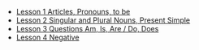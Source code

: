 
- [Lesson 1 Articles, Pronouns, to be](https://klimovaxenia.github.io/english/lessons-david#lesson-1-%E1%83%92%E1%83%90%E1%83%99%E1%83%95%E1%83%94%E1%83%97%E1%83%98%E1%83%9A%E1%83%98-1)
- [Lesson 2 Singular and Plural Nouns, Present Simple](https://klimovaxenia.github.io/english/lessons-david#lesson-2)
- [Lesson 3 Questions Am, Is, Are / Do, Does](https://klimovaxenia.github.io/english/lessons-david#lesson-3)
- [Lesson 4 Negative](https://klimovaxenia.github.io/english/lessons-david#lesson-4)

